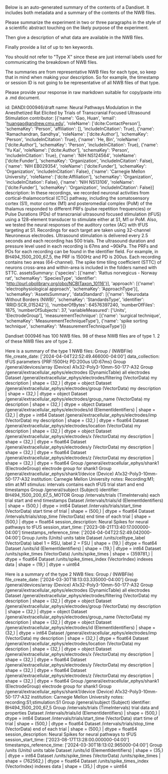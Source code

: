
Below is an auto-generated summary of the contents of a Dandiset. It includes both metadata and a summary of the contents of the NWB files.

Please summarize the experiment in two or three paragraphs in the style of a scientific abstract touching on the likely purpose of the experiment.

Then give a description of what data are available in the NWB files.

Finally provide a list of up to ten keywords.

You should not refer to "Type X" since these are just internal labels used for communicating the breakdown of NWB files.

The summaries are from representative NWB files for each type, so keep that in mind when making your description. So for example, the timestamp or session ID is not going to be representative of all NWB files of that type.

Please provide your response in raw markdown suitable for copy/paste into a .md document.


id: DANDI:000946/draft
name: Neural Pathways Modulation in the Anesthetized Rat Elicited by Trials of Transcranial Focused Ultrasound Stimulation
contributor: [{'name': 'Gao, Huan', 'email': 'huangao@andrew.cmu.edu', 'roleName': ['dcite:ContactPerson'], 'schemaKey': 'Person', 'affiliation': [], 'includeInCitation': True}, {'name': 'Ramachandran, Sandhya', 'roleName': ['dcite:Author'], 'schemaKey': 'Person', 'includeInCitation': True}, {'name': 'He, Bin', 'roleName': ['dcite:Author'], 'schemaKey': 'Person', 'includeInCitation': True}, {'name': 'Yu Kai', 'roleName': ['dcite:Author'], 'schemaKey': 'Person', 'includeInCitation': True}, {'name': 'NIH NS124564', 'roleName': ['dcite:Funder'], 'schemaKey': 'Organization', 'includeInCitation': False}, {'name': 'NIH EB029354', 'roleName': ['dcite:Funder'], 'schemaKey': 'Organization', 'includeInCitation': False}, {'name': 'Carnegie Mellon University', 'roleName': ['dcite:Affiliation'], 'schemaKey': 'Organization', 'includeInCitation': False}, {'name': 'NIH NS13106', 'roleName': ['dcite:Funder'], 'schemaKey': 'Organization', 'includeInCitation': False}]
description: In these recordings, we recorded neuronal activities from cortical-thalamocortical (CTC) pathway, including the somatosensory cortex (S1), motor cortex (M1) and posteromedial complex (PoM) of the thalamus responded to different PRFs (pulse repetition frequencies) or Pulse Durations (PDs) of transcranial ultrasound focused stimulation (tFUS) using a 128-element transducer to stimulate either at S1, M1 or PoM. Also, we tested the neural responses of the auditory cortex (AC) with tFUS targeting at S1. Recordings for each target are taken using 32-channel Neuronexus electrodes. Ultrasound stimulation is delivered every 2.5 seconds and each recording has 500 trials. The ultrasound duration and pressure level used in each recording is 67ms and ~90kPa. The PRFs and PDs for each recording can be found in the identifier field. For example, in BH494_1500_200_67_5, the PRF is 1500Hz and PD is 200us.
Each recording contains two areas (64-channel). The spike time tiling coefficient (STTC) of neurons cross-area and within-area is included in the folders named with STTC.
assetsSummary: {'species': [{'name': 'Rattus norvegicus - Norway rat', 'schemaKey': 'SpeciesType', 'identifier': 'http://purl.obolibrary.org/obo/NCBITaxon_10116'}], 'approach': [{'name': 'electrophysiological approach', 'schemaKey': 'ApproachType'}], 'schemaKey': 'AssetsSummary', 'dataStandard': [{'name': 'Neurodata Without Borders (NWB)', 'schemaKey': 'StandardsType', 'identifier': 'RRID:SCR_015242'}], 'numberOfBytes': 64576397240, 'numberOfFiles': 1875, 'numberOfSubjects': 37, 'variableMeasured': ['Units', 'ElectrodeGroup'], 'measurementTechnique': [{'name': 'surgical technique', 'schemaKey': 'MeasurementTechniqueType'}, {'name': 'spike sorting technique', 'schemaKey': 'MeasurementTechniqueType'}]}

Dandiset 000946 has 100 NWB files.
98 of these NWB files are of type 1.
2 of these NWB files are of type 2.


Here is a summary of the type 1 NWB files:
  Group / (NWBFile) 
  file_create_date: ['2024-04-04T22:52:49.466000-04:00']
  data_collection: tFUS parameters {PRF:1500Hz PD:200us UD:67ms}
  Group /general/devices/array (Device) A1x32-Poly3-10mm-50-177-A32
  Group /general/extracellular_ephys/electrodes (DynamicTable) all electrodes
  Dataset /general/extracellular_ephys/electrodes/filtering (VectorData) my description | shape = (32,) | dtype = object
  Dataset /general/extracellular_ephys/electrodes/group (VectorData) my description | shape = (32,) | dtype = object
  Dataset /general/extracellular_ephys/electrodes/group_name (VectorData) my description | shape = (32,) | dtype = object
  Dataset /general/extracellular_ephys/electrodes/id (ElementIdentifiers)  | shape = (32,) | dtype = int64
  Dataset /general/extracellular_ephys/electrodes/imp (VectorData) my description | shape = (32,) | dtype = float64
  Dataset /general/extracellular_ephys/electrodes/location (VectorData) my description | shape = (32,) | dtype = object
  Dataset /general/extracellular_ephys/electrodes/x (VectorData) my description | shape = (32,) | dtype = float64
  Dataset /general/extracellular_ephys/electrodes/y (VectorData) my description | shape = (32,) | dtype = float64
  Dataset /general/extracellular_ephys/electrodes/z (VectorData) my description | shape = (32,) | dtype = float64
  Group /general/extracellular_ephys/shank1 (ElectrodeGroup) electrode group for shank1
  Group /general/extracellular_ephys/shank1/device (Device) A1x32-Poly3-10mm-50-177-A32
  institution: Carnegie Mellon University
  notes: Recording:M1; stim at:M1
  stimulus: intervals contains each tFUS trial start and end timestamps
  Group /general/subject (Subject) 
  identifier: BH494_1500_200_67_5_MOTOR
  Group /intervals/trials (TimeIntervals) each trial start and end timestamps
  Dataset /intervals/trials/id (ElementIdentifiers)  | shape = (500,) | dtype = int64
  Dataset /intervals/trials/start_time (VectorData) start time of trial | shape = (500,) | dtype = float64
  Dataset /intervals/trials/stop_time (VectorData) end time of each trial | shape = (500,) | dtype = float64
  session_description: Neural Spikes for neural pathways to tFUS
  session_start_time: ['2023-08-21T13:40:17.000000-04:00']
  timestamps_reference_time: ['2024-04-04T22:52:49.042000-04:00']
  Group /units (Units) units table
  Dataset /units/celltype_label (VectorData) label 1 = RSU, label 2 = FSU | shape = (19,) | dtype = float64
  Dataset /units/id (ElementIdentifiers)  | shape = (19,) | dtype = int64
  Dataset /units/spike_times (VectorData) /units/spike_times | shape = (359781,) | dtype = float64
  Dataset /units/spike_times_index (VectorIndex) indexes data | shape = (19,) | dtype = uint64


Here is a summary of the type 2 NWB files:
  Group / (NWBFile) 
  file_create_date: ['2024-03-30T18:13:03.335000-04:00']
  Group /general/devices/array (Device) A1x32-Poly3-10mm-50-177-A32
  Group /general/extracellular_ephys/electrodes (DynamicTable) all electrodes
  Dataset /general/extracellular_ephys/electrodes/filtering (VectorData) my description | shape = (32,) | dtype = object
  Dataset /general/extracellular_ephys/electrodes/group (VectorData) my description | shape = (32,) | dtype = object
  Dataset /general/extracellular_ephys/electrodes/group_name (VectorData) my description | shape = (32,) | dtype = object
  Dataset /general/extracellular_ephys/electrodes/id (ElementIdentifiers)  | shape = (32,) | dtype = int64
  Dataset /general/extracellular_ephys/electrodes/imp (VectorData) my description | shape = (32,) | dtype = float64
  Dataset /general/extracellular_ephys/electrodes/location (VectorData) my description | shape = (32,) | dtype = object
  Dataset /general/extracellular_ephys/electrodes/x (VectorData) my description | shape = (32,) | dtype = float64
  Dataset /general/extracellular_ephys/electrodes/y (VectorData) my description | shape = (32,) | dtype = float64
  Dataset /general/extracellular_ephys/electrodes/z (VectorData) my description | shape = (32,) | dtype = float64
  Group /general/extracellular_ephys/shank1 (ElectrodeGroup) electrode group for shank1
  Group /general/extracellular_ephys/shank1/device (Device) A1x32-Poly3-10mm-50-177-A32
  institution: Carnegie Mellon University
  notes: recording:S1;stimulation:S1
  Group /general/subject (Subject) 
  identifier: BH494_1500_200_67_5
  Group /intervals/trials (TimeIntervals) trial data and properties
  Dataset /intervals/trials/id (ElementIdentifiers)  | shape = (500,) | dtype = int64
  Dataset /intervals/trials/start_time (VectorData) start time of trial | shape = (500,) | dtype = float64
  Dataset /intervals/trials/stop_time (VectorData) end of each trial | shape = (500,) | dtype = float64
  session_description: Neural Spikes for neural pathways to tFUS
  session_start_time: ['2023-08-17T13:28:00.000000-04:00']
  timestamps_reference_time: ['2024-03-30T18:13:02.965000-04:00']
  Group /units (Units) units table
  Dataset /units/id (ElementIdentifiers)  | shape = (35,) | dtype = int64
  Dataset /units/spike_times (VectorData) /units/spike_times | shape = (762562,) | dtype = float64
  Dataset /units/spike_times_index (VectorIndex) indexes data | shape = (35,) | dtype = uint64
